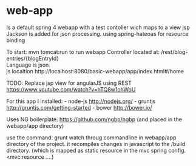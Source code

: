 # web-app
Is a default spring 4 webapp with a test contoller wich maps to a view jsp
Jackson is added for json processing.
using spring-hateoas for resource binding

To start: mvn tomcat:run to run webapp
Controller located at: /rest/blog-entries/{blogEntryId}<br/>
Language is json. <br/>
js localtion http://localhost:8080/basic-webapp/app/index.html#/home <br/>

TODO:
Replace jsp view for angularJS using REST
https://www.youtube.com/watch?v=hTQ8w1ohWoU

For this app I installed:
	- node-js http://nodejs.org/
	- gruntjs http://gruntjs.com/getting-started
	- bower http://bower.io/
	
Uses NG boilerplate: https://github.com/ngbp/ngbp (and placed in the webapp/app directory)

use the command: grunt watch throug commandline in webapp/app directory of the project. it recompiles changes in javascript to the /build directory. (which is mapped as static resource in the mvc spring config. <mvc:resource ....)


